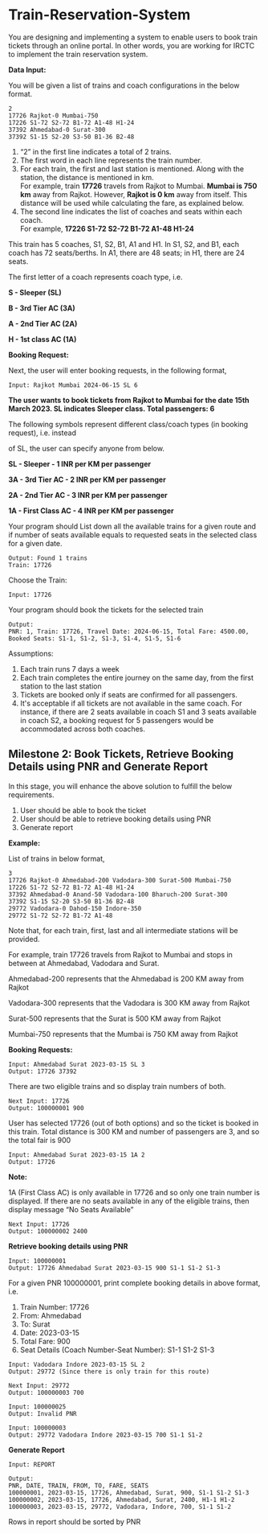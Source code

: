 # Train-Reservation-System

You are designing and implementing a system to enable users to book train tickets through an online portal. In other words, you are working for IRCTC to implement the train reservation system.

**Data Input:**

You will be given a list of trains and coach configurations in the below format.

```
2
17726 Rajkot-0 Mumbai-750
17226 S1-72 S2-72 B1-72 A1-48 H1-24
37392 Ahmedabad-0 Surat-300
37392 S1-15 S2-20 S3-50 B1-36 B2-48
```

1. “2” in the first line indicates a total of 2 trains.
2. The first word in each line represents the train number.
3. For each train, the first and last station is mentioned. Along with the station, the distance is mentioned in km.  
   For example, train **17726** travels from Rajkot to Mumbai. **Mumbai is 750 km** away from Rajkot. However, **Rajkot is 0 km** away from itself. This distance will be used while calculating the fare, as explained below.
4. The second line indicates the list of coaches and seats within each coach.  
   For example, **17226 S1-72 S2-72 B1-72 A1-48 H1-24**

This train has 5 coaches, S1, S2, B1, A1 and H1. In S1, S2, and B1, each coach has 72 seats/berths. In A1, there are 48 seats; in H1, there are 24 seats.

The first letter of a coach represents coach type, i.e.

**S - Sleeper (SL)**

**B - 3rd Tier AC (3A)**

**A - 2nd Tier AC (2A)**

**H - 1st class AC (1A)**

**Booking Request:**

Next, the user will enter booking requests, in the following format,

```
Input: Rajkot Mumbai 2024-06-15 SL 6
```

**The user wants to book tickets from Rajkot to Mumbai for the date 15th March 2023. SL indicates Sleeper class. Total passengers: 6**

The following symbols represent different class/coach types (in booking request), i.e. instead

of SL, the user can specify anyone from below.

**SL - Sleeper - 1 INR per KM per passenger**

**3A - 3rd Tier AC - 2 INR per KM per passenger**

**2A - 2nd Tier AC - 3 INR per KM per passenger**

**1A - First Class AC - 4 INR per KM per passenger**

Your program should List down all the available trains for a given route and if number of seats available equals to requested seats in the selected class for a given date.

```
Output: Found 1 trains
Train: 17726
```

Choose the Train:

```
Input: 17726
```

Your program should book the tickets for the selected train

```
Output:
PNR: 1, Train: 17726, Travel Date: 2024-06-15, Total Fare: 4500.00, Booked Seats: S1-1, S1-2, S1-3, S1-4, S1-5, S1-6
```

Assumptions:

1. Each train runs 7 days a week
2. Each train completes the entire journey on the same day, from the first station to the last station
3. Tickets are booked only if seats are confirmed for all passengers.
4. It's acceptable if all tickets are not available in the same coach. For instance, if there are 2 seats available in coach S1 and 3 seats available in coach S2, a booking request for 5 passengers would be accommodated across both coaches.

## Milestone 2: Book Tickets, Retrieve Booking Details using PNR and Generate Report

In this stage, you will enhance the above solution to fulfill the below requirements.

1. User should be able to book the ticket
2. User should be able to retrieve booking details using PNR
3. Generate report

**Example:**

List of trains in below format,

```
3
17726 Rajkot-0 Ahmedabad-200 Vadodara-300 Surat-500 Mumbai-750
17226 S1-72 S2-72 B1-72 A1-48 H1-24
37392 Ahmedabad-0 Anand-50 Vadodara-100 Bharuch-200 Surat-300
37392 S1-15 S2-20 S3-50 B1-36 B2-48
29772 Vadodara-0 Dahod-150 Indore-350
29772 S1-72 S2-72 B1-72 A1-48
```

Note that, for each train, first, last and all intermediate stations will be provided.

For example, train 17726 travels from Rajkot to Mumbai and stops in between at Ahmedabad, Vadodara and Surat.

Ahmedabad-200 represents that the Ahmedabad is 200 KM away from Rajkot

Vadodara-300 represents that the Vadodara is 300 KM away from Rajkot

Surat-500 represents that the Surat is 500 KM away from Rajkot

Mumbai-750 represents that the Mumbai is 750 KM away from Rajkot

**Booking Requests:**
```
Input: Ahmedabad Surat 2023-03-15 SL 3
Output: 17726 37392
```

There are two eligible trains and so display train numbers of both.
```
Next Input: 17726
Output: 100000001 900
```

User has selected 17726 (out of both options) and so the ticket is booked in this train. Total distance is 300 KM and number of passengers are 3, and so the total fair is 900
```
Input: Ahmedabad Surat 2023-03-15 1A 2
Output: 17726
```

**Note:**

1A (First Class AC) is only available in 17726 and so only one train number is displayed. If there are no seats available in any of the eligible trains, then display message “No Seats Available”
```
Next Input: 17726
Output: 100000002 2400
```

**Retrieve booking details using PNR**
```
Input: 100000001
Output: 17726 Ahmedabad Surat 2023-03-15 900 S1-1 S1-2 S1-3
```

For a given PNR 100000001, print complete booking details in above format, i.e.

1. Train Number: 17726
2. From: Ahmedabad
3. To: Surat
4. Date: 2023-03-15
5. Total Fare: 900
6. Seat Details (Coach Number-Seat Number): S1-1 S1-2 S1-3

```
Input: Vadodara Indore 2023-03-15 SL 2
Output: 29772 (Since there is only train for this route)

Next Input: 29772
Output: 100000003 700

Input: 100000025
Output: Invalid PNR

Input: 100000003
Output: 29772 Vadodara Indore 2023-03-15 700 S1-1 S1-2
```

**Generate Report**
```
Input: REPORT

Output:
PNR, DATE, TRAIN, FROM, TO, FARE, SEATS
100000001, 2023-03-15, 17726, Ahmedabad, Surat, 900, S1-1 S1-2 S1-3
100000002, 2023-03-15, 17726, Ahmedabad, Surat, 2400, H1-1 H1-2
100000003, 2023-03-15, 29772, Vadodara, Indore, 700, S1-1 S1-2
```

Rows in report should be sorted by PNR
